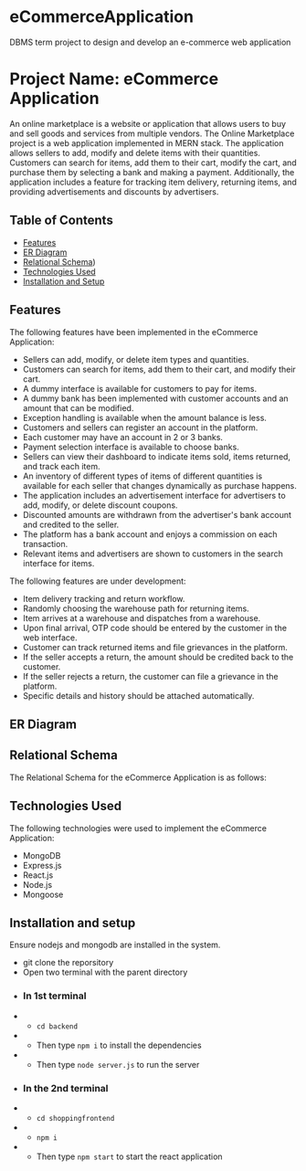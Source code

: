 # eCommerceApplication
 DBMS term project to design and develop an e-commerce web application 





# **Project Name: eCommerce Application**

An online marketplace is a website or application that allows users to buy and sell goods and services from multiple vendors. The Online Marketplace project is a web application implemented in MERN stack. The application allows sellers to add, modify and delete items with their quantities. Customers can search for items, add them to their cart, modify the cart, and purchase them by selecting a bank and making a payment. Additionally, the application includes a feature for tracking item delivery, returning items, and providing advertisements and discounts by advertisers.


## **Table of Contents**



* [Features](#features)
* [ER Diagram](#er-diagram)
* [Relational Schema](#relational-schema))
* [Technologies Used](#technologies-used)
* [Installation and Setup](#installation-and-setup)



## **Features**

The following features have been implemented in the eCommerce Application:



* Sellers can add, modify, or delete item types and quantities.
* Customers can search for items, add them to their cart, and modify their cart.
* A dummy interface is available for customers to pay for items.
* A dummy bank has been implemented with customer accounts and an amount that can be modified.
* Exception handling is available when the amount balance is less.
* Customers and sellers can register an account in the platform.
* Each customer may have an account in 2 or 3 banks.
* Payment selection interface is available to choose banks.
* Sellers can view their dashboard to indicate items sold, items returned, and track each item.
* An inventory of different types of items of different quantities is available for each seller that changes dynamically as purchase happens.
* The application includes an advertisement interface for advertisers to add, modify, or delete discount coupons.
* Discounted amounts are withdrawn from the advertiser's bank account and credited to the seller.
* The platform has a bank account and enjoys a commission on each transaction.
* Relevant items and advertisers are shown to customers in the search interface for items.

The following features are under development:



* Item delivery tracking and return workflow.
* Randomly choosing the warehouse path for returning items.
* Item arrives at a warehouse and dispatches from a warehouse.
* Upon final arrival, OTP code should be entered by the customer in the web interface.
* Customer can track returned items and file grievances in the platform.
* If the seller accepts a return, the amount should be credited back to the customer.
* If the seller rejects a return, the customer can file a grievance in the platform.
* Specific details and history should be attached automatically.


## **ER Diagram**




## **Relational Schema**

The Relational Schema for the eCommerce Application is as follows:



## **Technologies Used**

The following technologies were used to implement the eCommerce Application:



* MongoDB
* Express.js
* React.js
* Node.js
* Mongoose

## **Installation and setup**

Ensure nodejs and mongodb are installed in the system.

* git clone the reporsitory
* Open two terminal with the parent directory
* ### In 1st terminal 
* * ``` cd backend ```
* * Then type ``` npm i ``` to install the dependencies
* * Then type ``` node server.js ``` to run the server
* ### In the 2nd terminal
* * ``` cd shoppingfrontend ```
* * ``` npm i ```
* * Then type ``` npm start ``` to start the react application

